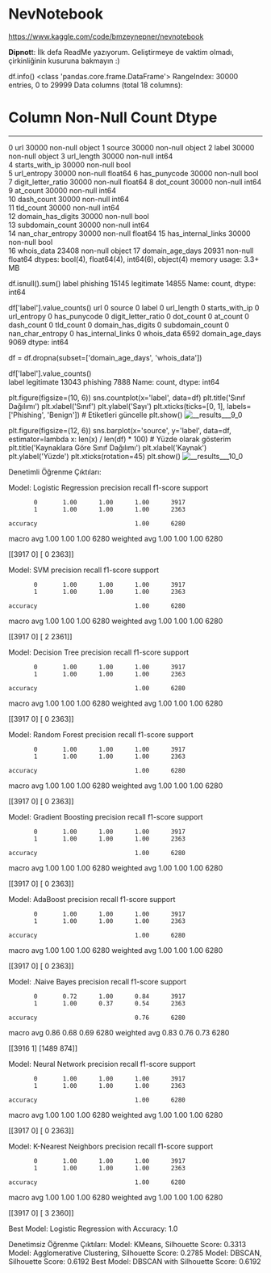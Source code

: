 # NevNotebook
https://www.kaggle.com/code/bmzeynepner/nevnotebook

<b>Dipnot</b>t: İlk defa ReadMe yazıyorum. Geliştirmeye de vaktim olmadı, çirkinliğinin kusuruna bakmayın :)

df.info()
<class 'pandas.core.frame.DataFrame'>
RangeIndex: 30000 entries, 0 to 29999
Data columns (total 18 columns):
 #   Column              Non-Null Count  Dtype  
---  ------              --------------  -----  
 0   url                 30000 non-null  object 
 1   source              30000 non-null  object 
 2   label               30000 non-null  object 
 3   url_length          30000 non-null  int64  
 4   starts_with_ip      30000 non-null  bool   
 5   url_entropy         30000 non-null  float64
 6   has_punycode        30000 non-null  bool   
 7   digit_letter_ratio  30000 non-null  float64
 8   dot_count           30000 non-null  int64  
 9   at_count            30000 non-null  int64  
 10  dash_count          30000 non-null  int64  
 11  tld_count           30000 non-null  int64  
 12  domain_has_digits   30000 non-null  bool   
 13  subdomain_count     30000 non-null  int64  
 14  nan_char_entropy    30000 non-null  float64
 15  has_internal_links  30000 non-null  bool   
 16  whois_data          23408 non-null  object 
 17  domain_age_days     20931 non-null  float64
dtypes: bool(4), float64(4), int64(6), object(4)
memory usage: 3.3+ MB


df.isnull().sum()
label
phishing      15145
legitimate    14855
Name: count, dtype: int64


df['label'].value_counts() 
url                      0
source                   0
label                    0
url_length               0
starts_with_ip           0
url_entropy              0
has_punycode             0
digit_letter_ratio       0
dot_count                0
at_count                 0
dash_count               0
tld_count                0
domain_has_digits        0
subdomain_count          0
nan_char_entropy         0
has_internal_links       0
whois_data            6592
domain_age_days       9069
dtype: int64


df = df.dropna(subset=['domain_age_days', 'whois_data'])


df['label'].value_counts()  
label
legitimate    13043
phishing       7888
Name: count, dtype: int64


plt.figure(figsize=(10, 6))
sns.countplot(x='label', data=df)
plt.title('Sınıf Dağılımı')
plt.xlabel('Sınıf')
plt.ylabel('Sayı')
plt.xticks(ticks=[0, 1], labels=['Phishing', 'Benign'])  # Etiketleri güncelle
plt.show()
![__results___9_0](https://github.com/user-attachments/assets/dcf2b3c6-910e-4e0e-aeb5-0831e32fdc2c)


plt.figure(figsize=(12, 6))
sns.barplot(x='source', y='label', data=df, estimator=lambda x: len(x) / len(df) * 100)  # Yüzde olarak gösterim
plt.title('Kaynaklara Göre Sınıf Dağılımı')
plt.xlabel('Kaynak')
plt.ylabel('Yüzde')
plt.xticks(rotation=45)
plt.show()
![__results___10_0](https://github.com/user-attachments/assets/16f33927-f14e-43bd-8ec6-d4b2fdcf36c1)


Denetimli Öğrenme Çıktıları:

Model: Logistic Regression
              precision    recall  f1-score   support

           0       1.00      1.00      1.00      3917
           1       1.00      1.00      1.00      2363

    accuracy                           1.00      6280
   macro avg       1.00      1.00      1.00      6280
weighted avg       1.00      1.00      1.00      6280

[[3917    0]
 [   0 2363]]

 Model: SVM
              precision    recall  f1-score   support

           0       1.00      1.00      1.00      3917
           1       1.00      1.00      1.00      2363

    accuracy                           1.00      6280
   macro avg       1.00      1.00      1.00      6280
weighted avg       1.00      1.00      1.00      6280

[[3917    0]
 [   2 2361]]

 Model: Decision Tree
              precision    recall  f1-score   support

           0       1.00      1.00      1.00      3917
           1       1.00      1.00      1.00      2363

    accuracy                           1.00      6280
   macro avg       1.00      1.00      1.00      6280
weighted avg       1.00      1.00      1.00      6280

[[3917    0]
 [   0 2363]]

 Model: Random Forest
              precision    recall  f1-score   support

           0       1.00      1.00      1.00      3917
           1       1.00      1.00      1.00      2363

    accuracy                           1.00      6280
   macro avg       1.00      1.00      1.00      6280
weighted avg       1.00      1.00      1.00      6280

[[3917    0]
 [   0 2363]]

Model: Gradient Boosting
              precision    recall  f1-score   support

           0       1.00      1.00      1.00      3917
           1       1.00      1.00      1.00      2363

    accuracy                           1.00      6280
   macro avg       1.00      1.00      1.00      6280
weighted avg       1.00      1.00      1.00      6280

[[3917    0]
 [   0 2363]]

 Model: AdaBoost
              precision    recall  f1-score   support

           0       1.00      1.00      1.00      3917
           1       1.00      1.00      1.00      2363

    accuracy                           1.00      6280
   macro avg       1.00      1.00      1.00      6280
weighted avg       1.00      1.00      1.00      6280

[[3917    0]
 [   0 2363]]

 Model: .Naive Bayes
              precision    recall  f1-score   support

           0       0.72      1.00      0.84      3917
           1       1.00      0.37      0.54      2363

    accuracy                           0.76      6280
   macro avg       0.86      0.68      0.69      6280
weighted avg       0.83      0.76      0.73      6280

[[3916    1]
 [1489  874]]

 Model: Neural Network
              precision    recall  f1-score   support

           0       1.00      1.00      1.00      3917
           1       1.00      1.00      1.00      2363

    accuracy                           1.00      6280
   macro avg       1.00      1.00      1.00      6280
weighted avg       1.00      1.00      1.00      6280

[[3917    0]
 [   0 2363]]

 Model: K-Nearest Neighbors
              precision    recall  f1-score   support

           0       1.00      1.00      1.00      3917
           1       1.00      1.00      1.00      2363

    accuracy                           1.00      6280
   macro avg       1.00      1.00      1.00      6280
weighted avg       1.00      1.00      1.00      6280

[[3917    0]
 [   3 2360]]

 Best Model: Logistic Regression with Accuracy: 1.0



Denetimsiz Öğrenme Çıktıları:
Model: KMeans, Silhouette Score: 0.3313
Model: Agglomerative Clustering, Silhouette Score: 0.2785
Model: DBSCAN, Silhouette Score: 0.6192
Best Model: DBSCAN with Silhouette Score: 0.6192
